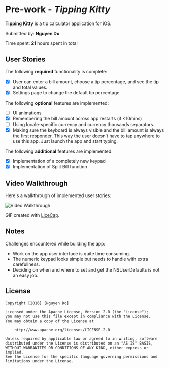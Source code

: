 # Pre-work - *Tipping Kitty*


**Tipping Kitty** is a tip calculator application for iOS.

Submitted by: **Nguyen Do**

Time spent: **21** hours spent in total

## User Stories

The following **required** functionality is complete:

* [x] User can enter a bill amount, choose a tip percentage, and see the tip and total values.
* [x] Settings page to change the default tip percentage.

The following **optional** features are implemented:
* [ ] UI animations
* [x] Remembering the bill amount across app restarts (if <10mins)
* [ ] Using locale-specific currency and currency thousands separators.
* [x] Making sure the keyboard is always visible and the bill amount is always the first responder. This way the user doesn't have to tap anywhere to use this app. Just launch the app and start typing.

The following **additional** features are implemented:

- [x] Implementation of a completely new keypad
- [x] Implementation of Split Bill function

## Video Walkthrough 

Here's a walkthrough of implemented user stories:

![Video Walkthrough](https://github.com/donguyenvt/tipping-kitty/blob/master/walkthrough.gif)
 
GIF created with [LiceCap](http://www.cockos.com/licecap/).

## Notes

Challenges encountered while building the app:

- Work on the app user interface is quite time consuming.
- The numeric keypad looks simple but needs to handle with extra carefullness.
- Deciding on when and where to set and get the NSUserDefaults is not an easy job.

## License

    Copyright [2016] [Nguyen Do]

    Licensed under the Apache License, Version 2.0 (the "License");
    you may not use this file except in compliance with the License.
    You may obtain a copy of the License at

        http://www.apache.org/licenses/LICENSE-2.0

    Unless required by applicable law or agreed to in writing, software
    distributed under the License is distributed on an "AS IS" BASIS,
    WITHOUT WARRANTIES OR CONDITIONS OF ANY KIND, either express or implied.
    See the License for the specific language governing permissions and
    limitations under the License.
